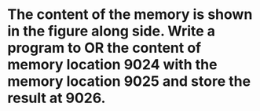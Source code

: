 # The content of the memory is shown in the figure along side. Write a program to OR the content of memory location 9024 with the memory location 9025 and store the result at 9026.
